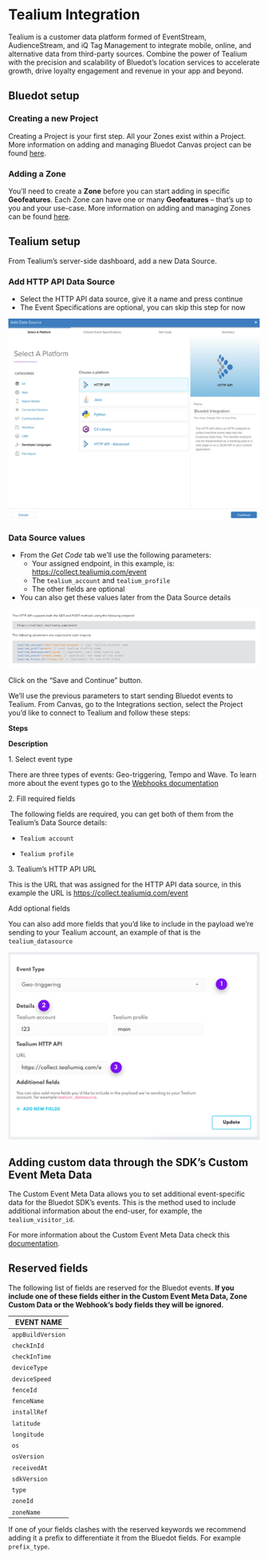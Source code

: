 Tealium Integration
===================

Tealium is a customer data platform formed of EventStream, AudienceStream, and iQ Tag Management to integrate mobile, online, and alternative data from third-party sources. Combine the power of Tealium with the precision and scalability of Bluedot’s location services to accelerate growth, drive loyalty engagement and revenue in your app and beyond.

Bluedot setup
-------------

### Creating a new Project

Creating a Project is your first step. All your Zones exist within a Project. More information on adding and managing Bluedot Canvas project can be found [here](../Canvas/Creating%20a%20new%20project.md).

### Adding a Zone

You’ll need to create a **Zone** before you can start adding in specific **Geofeatures**. Each Zone can have one or many **Geofeatures** – that’s up to you and your use-case. More information on adding and managing Zones can be found [here](../Canvas/Add%20a%20new%20zone.md).

Tealium setup
-------------

From Tealium’s server-side dashboard, add a new Data Source.

### Add HTTP API Data Source

*   Select the HTTP API data source, give it a name and press continue
*   The Event Specifications are optional, you can skip this step for now

![](../assets/tealium_select_data_source-1024x818.jpg)

### Data Source values

*   From the _Get Code_ tab we’ll use the following parameters:
    *   Your assigned endpoint, in this example, is: https://collect.tealiumiq.com/event
    *   The `tealium_account` and `tealium_profile`
    *   The other fields are optional
*   You can also get these values later from the Data Source details

![](../assets/tealium_data_source_params.jpg)

Click on the “Save and Continue” button.

We’ll use the previous parameters to start sending Bluedot events to Tealium. From Canvas, go to the Integrations section, select the Project you’d like to connect to Tealium and follow these steps:

**Steps**

**Description**

1\. Select event type

There are three types of events: Geo-triggering, Tempo and Wave. To learn more about the event types go to the [Webhooks documentation](https://docs.bluedot.io/webhooks/)

2\. Fill required fields

 The following fields are required, you can get both of them from the Tealium’s Data Source details:

*   `Tealium account`

*   `Tealium profile`

3\. Tealium’s HTTP API URL

This is the URL that was assigned for the HTTP API data source, in this example the URL is https://collect.tealiumiq.com/event

Add optional fields

You can also add more fields that you’d like to include in the payload we’re sending to your Tealium account, an example of that is the `tealium_datasource`

![](../assets/tealium_configuration_form-1024x765.jpg)

Adding custom data through the SDK’s Custom Event Meta Data
-----------------------------------------------------------

The Custom Event Meta Data allows you to set additional event-specific data for the Bluedot SDK’s events. This is the method used to include additional information about the end-user, for example, the `tealium_visitor_id`.

For more information about the Custom Event Meta Data check this [documentation](https://docs.bluedot.io/custom-event-metadata/).

Reserved fields
---------------

The following list of fields are reserved for the Bluedot events. **If you include one of these fields either in the Custom Event Meta Data, Zone Custom Data or the Webhook’s body fields they will be ignored.**

| **EVENT NAME**    |
|-------------------|
| `appBuildVersion` |
| `checkInId`       |
| `checkInTime`     |
| `deviceType`      |
| `deviceSpeed`     |
| `fenceId`         |
| `fenceName`       |
| `installRef`      |
| `latitude`        |
| `longitude`       |
| `os`              |
| `osVersion`       |
| `receivedAt`      |
| `sdkVersion`      |
| `type`            |
| `zoneId`          |
| `zoneName`        |

If one of your fields clashes with the reserved keywords we recommend adding it a prefix to differentiate it from the Bluedot fields. For example `prefix_type`.